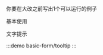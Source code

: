 你要在大改之前写出1个可以运行的例子

基本使用

<!-- :::demo
basic-form/basic
::: -->

<!-- 透传组件属性

:::demo
basic-form/passing-props
::: -->

<!-- 透传组件插槽

:::demo
basic-form/passing-slots
::: -->

<!-- 表单布局

:::demo
basic-form/layout
::: -->

<!-- 分组表单

:::demo
basic-form/group-form
:::

分组表单 - 自定义渲染 customTitleRender

:::demo
basic-form/group-form-with-custom-render
::: -->

<!-- 分组表单 - 自定义渲染 customTitleSlot

:::demo
basic-form/group-form-with-custom-slot
::: -->

文字提示

:::demo
basic-form/tooltip
:::

<!-- 表单重置

:::demo
basic-form/default-value-and-reset
::: -->

<!-- 表单项隐藏

:::demo
basic-form/hidden
::: -->

<!--
表单项禁用

:::demo
basic-form/disabled
::: -->

<!-- 在schemas中使用form提供的方法

:::demo
basic-form/use-form-methods-with-component-props
::: -->

<!-- 在vue中使用form提供的方法

:::demo
basic-form/use-form-methods-with-hook
::: -->

